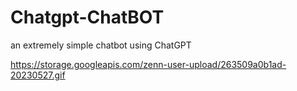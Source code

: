 # Chatgpt-ChatBOT
an extremely simple chatbot using ChatGPT

https://storage.googleapis.com/zenn-user-upload/263509a0b1ad-20230527.gif
